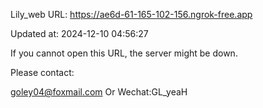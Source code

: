 Lily_web URL: https://ae6d-61-165-102-156.ngrok-free.app

Updated at: 2024-12-10 04:56:27

If you cannot open this URL, the server might be down.

Please contact: 

goley04@foxmail.com Or Wechat:GL_yeaH